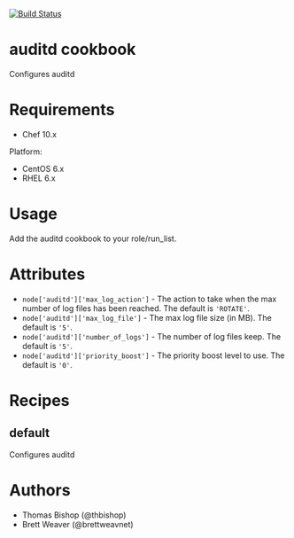 [![Build Status](https://secure.travis-ci.org/intuit/auditd-cookbook.png)](http://travis-ci.org/intuit/auditd-cookbook)

# auditd cookbook
Configures auditd

# Requirements
* Chef 10.x

Platform:
* CentOS 6.x
* RHEL 6.x

# Usage
Add the auditd cookbook to your role/run_list.

# Attributes
* ```node['auditd']['max_log_action']``` - The action to take when the max
number of log files has been reached. The default is ```'ROTATE'```.
* ```node['auditd']['max_log_file']``` - The max log file size (in MB). The
default is ```'5'```.
* ```node['auditd']['number_of_logs']``` - The number of log files keep. The
default is ```'5'```.
* ```node['auditd']['priority_boost']``` - The priority boost level to use. The
default is ```'0'```.

# Recipes
## default
Configures auditd

# Authors
* Thomas Bishop (@thbishop)
* Brett Weaver (@brettweavnet)
